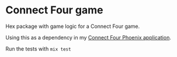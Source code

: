 # Connect Four game

Hex package with game logic for a Connect Four game.

Using this as a dependency in my [Connect Four Phoenix application](https://github.com/RabeaGleissner/connect_four_phoenix).

Run the tests with `mix test`
